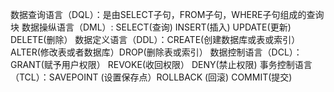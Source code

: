 
数据查询语言（DQL）：是由SELECT子句，FROM子句，WHERE子句组成的查询块
数据操纵语言（DML）: SELECT(查询) INSERT(插入) UPDATE(更新) DELETE(删除）
数据定义语言（DDL）：CREATE(创建数据库或表或索引）ALTER(修改表或者数据库）DROP(删除表或索引）
数据控制语言（DCL）：GRANT(赋予用户权限） REVOKE(收回权限） DENY(禁止权限)
事务控制语言（TCL）：SAVEPOINT (设置保存点）ROLLBACK (回滚) COMMIT(提交)
